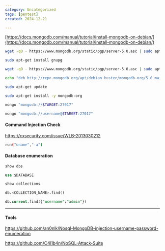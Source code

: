 ```yaml
---
category: Uncategorized
tags: [pentest]
created: 2024-12-21

---
```

[https://docs.mongodb.com/manual/tutorial/install-mongodb-on-debian/](https://docs.mongodb.com/manual/tutorial/install-mongodb-on-debian/)

```bash - kali
wget -qO - https://www.mongodb.org/static/pgp/server-5.0.asc | sudo apt-key add -
```

```bash - kali
sudo apt-get install gnupg
```

```bash - kali
wget -qO - https://www.mongodb.org/static/pgp/server-5.0.asc | sudo apt-key add -
```

```bash - kali
echo "deb http://repo.mongodb.org/apt/debian buster/mongodb-org/5.0 main" | sudo tee /etc/apt/sources.list.d/mongodb-org-5.0.list
```

```bash - kali
sudo apt-get update
```

```bash - kali
sudo apt-get install -y mongodb-org
```

```bash - kali
mongo "mongodb://$TARGET:27017"
```

```bash - kali
mongo "mongodb://username@$TARGET:27017"
```

#### Command Injection Check
https://cxsecurity.com/issue/WLB-2013030212
```bash - kali
run("uname","-a")
```

#### Database enumeration
```SQL
show dbs
```

```SQL
use $DATABASE
```

```SQL
show collections
```

```SQL
db.<COLLECTION_NAME>.find()
```

```SQL
db.current.find({"username":"admin"})
```

---

#### Tools
https://github.com/an0nlk/Nosql-MongoDB-injection-username-password-enumeration

https://github.com/C4l1b4n/NoSQL-Attack-Suite

